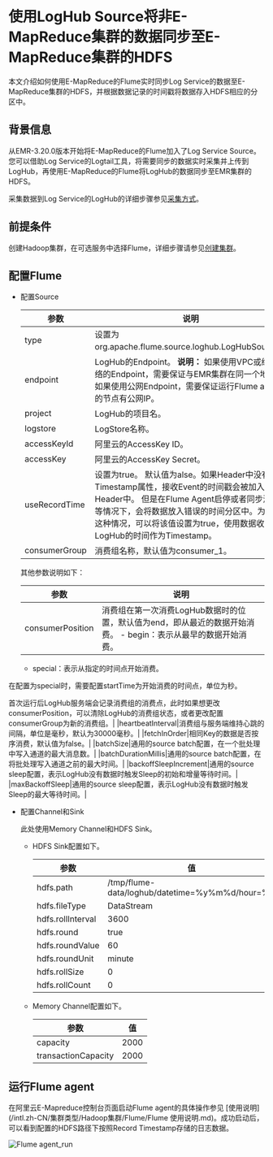 # 使用LogHub Source将非E-MapReduce集群的数据同步至E-MapReduce集群的HDFS

本文介绍如何使用E-MapReduce的Flume实时同步Log Service的数据至E-MapReduce集群的HDFS，并根据数据记录的时间戳将数据存入HDFS相应的分区中。

## 背景信息

从EMR-3.20.0版本开始将E-MapReduce的Flume加入了Log Service Source。您可以借助Log Service的Logtail工具，将需要同步的数据实时采集并上传到LogHub，再使用E-MapReduce的Flume将LogHub的数据同步至EMR集群的HDFS。

采集数据到Log Service的LogHub的详细步骤参见[采集方式](/intl.zh-CN/数据采集/采集方式.md)。

## 前提条件

创建Hadoop集群，在可选服务中选择Flume，详细步骤请参见[创建集群](/intl.zh-CN/集群管理/集群配置/创建集群.md)。

## 配置Flume

-   配置Source

    |参数|说明|
    |--|--|
    |type|设置为org.apache.flume.source.loghub.LogHubSource。|
    |endpoint|LogHub的Endpoint。 **说明：** 如果使用VPC或经典网络的Endpoint，需要保证与EMR集群在同一个地区；如果使用公网Endpoint，需要保证运行Flume agent的节点有公网IP。 |
    |project|LogHub的项目名。|
    |logstore|LogStore名称。|
    |accessKeyId|阿里云的AccessKey ID。|
    |accessKey|阿里云的AccessKey Secret。|
    |useRecordTime|设置为true。 默认值为alse。如果Header中没有Timestamp属性，接收Event的时间戳会被加入到Header中。 但是在Flume Agent启停或者同步滞后等情况下，会将数据放入错误的时间分区中。为避免这种情况，可以将该值设置为true，使用数据收集到LogHub的时间作为Timestamp。 |
    |consumerGroup|消费组名称，默认值为consumer\_1。|

    其他参数说明如下：

    |参数|说明|
    |--|--|
    |consumerPosition|消费组在第一次消费LogHub数据时的位置，默认值为end，即从最近的数据开始消费。     -   begin：表示从最早的数据开始消费。
    -   special：表示从指定的时间点开始消费。

在配置为special时，需要配置startTime为开始消费的时间点，单位为秒。

 首次运行后LogHub服务端会记录消费组的消费点，此时如果想更改 consumerPosition，可以清除LogHub的消费组状态，或者更改配置consumerGroup为新的消费组。|
    |heartbeatInterval|消费组与服务端维持心跳的间隔，单位是毫秒，默认为30000毫秒。|
    |fetchInOrder|相同Key的数据是否按序消费，默认值为false。|
    |batchSize|通用的source batch配置，在一个批处理中写入通道的最大消息数。|
    |batchDurationMillis|通用的source batch配置，在将批处理写入通道之前的最大时间。|
    |backoffSleepIncrement|通用的source sleep配置，表示LogHub没有数据时触发Sleep的初始和增量等待时间。|
    |maxBackoffSleep|通用的source sleep配置，表示LogHub没有数据时触发Sleep的最大等待时间。|

-   配置Channel和Sink

    此处使用Memory Channel和HDFS Sink。

    -   HDFS Sink配置如下。

        |参数|值|
        |--|--|
        |hdfs.path|/tmp/flume-data/loghub/datetime=%y%m%d/hour=%H|
        |hdfs.fileType|DataStream|
        |hdfs.rollInterval|3600|
        |hdfs.round|true|
        |hdfs.roundValue|60|
        |hdfs.roundUnit|minute|
        |hdfs.rollSize|0|
        |hdfs.rollCount|0|

    -   Memory Channel配置如下。

        |参数|值|
        |--|--|
        |capacity|2000|
        |transactionCapacity|2000|


## 运行Flume agent

在阿里云E-Mapreduce控制台页面启动Flume agent的具体操作参见 [使用说明](/intl.zh-CN/集群类型/Hadoop集群/Flume/Flume 使用说明.md)。成功启动后，可以看到配置的HDFS路径下按照Record Timestamp存储的日志数据。

![Flume agent_run](https://static-aliyun-doc.oss-cn-hangzhou.aliyuncs.com/assets/img/zh-CN/6032659951/p46306.png)

